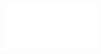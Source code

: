 ![Proposition 5. The doctrine of the kingdom is based on the inspiration of the Word of God.](Proposition%205.%20The%20doctrine%20of%20the%20kingdom%20is%20based%20on%20the%20inspiration%20of%20the%20Word%20of%20God..md)
